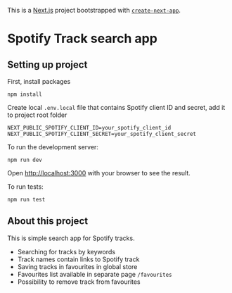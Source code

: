 This is a [Next.js](https://nextjs.org) project bootstrapped with [`create-next-app`](https://nextjs.org/docs/app/api-reference/cli/create-next-app).

# Spotify Track search app

## Setting up project

First, install packages

```
npm install
```

Create local `.env.local` file that contains Spotify client ID and secret, add it to project root folder

```
NEXT_PUBLIC_SPOTIFY_CLIENT_ID=your_spotify_client_id
NEXT_PUBLIC_SPOTIFY_CLIENT_SECRET=your_spotify_client_secret
```

To run the development server:

```
npm run dev
```

Open [http://localhost:3000](http://localhost:3000) with your browser to see the result.

To run tests:

```
npm run test
```

## About this project

This is simple search app for Spotify tracks.

- Searching for tracks by keywords
- Track names contain links to Spotify track
- Saving tracks in favourites in global store
- Favourites list available in separate page `/favourites`
- Possibility to remove track from favourites
